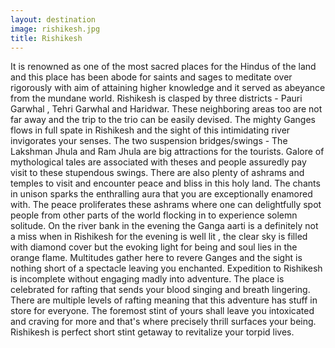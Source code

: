 ```yaml
---
layout: destination
image: rishikesh.jpg
title: Rishikesh
---
```

It is renowned as one of the most sacred places for the Hindus of the land and this place has been abode for saints and sages to meditate over rigorously with aim of attaining higher knowledge and it served as abeyance from the mundane world. Rishikesh is clasped by three districts - Pauri Garwhal , Tehri Garwhal and Haridwar. These neighboring areas too are not far away and the trip to the trio can be easily devised. The mighty Ganges flows in full spate in Rishikesh  and the sight of this intimidating river invigorates your senses. 
The two suspension bridges/swings - The Lakshman Jhula and Ram Jhula are big attractions for the tourists. Galore of mythological tales are associated with theses and people assuredly pay visit to these stupendous swings.
There are also plenty of ashrams and temples to visit and encounter peace and bliss in this holy land. The chants in unison sparks the enthralling aura that you are exceptionally enamored with. The peace proliferates these ashrams where one can delightfully spot people from other parts of the world flocking in to experience solemn solitude. On the river bank in the evening the Ganga aarti is a definitely not a miss when in Rishikesh for the evening is well lit , the clear sky is filled with diamond cover but the evoking light for being and soul lies in the orange flame. Multitudes gather here to revere Ganges and the sight is nothing short of a spectacle leaving you enchanted.
Expedition to Rishikesh is incomplete without engaging madly into adventure. The place is celebrated for rafting that sends your blood singing and breath lingering. There are multiple levels of rafting meaning that this adventure has stuff in store for everyone.
The foremost stint of yours shall leave you intoxicated and craving for more and that's where precisely thrill surfaces your being.
Rishikesh is perfect short stint getaway to revitalize your torpid lives.
